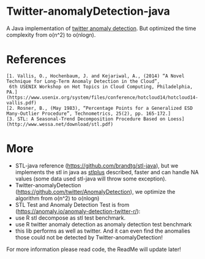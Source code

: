Twitter-anomalyDetection-java
=============================

A Java implementation of [twitter anomaly detection](https://github.com/twitter/AnomalyDetection).
But optimized the time complexity from o(n^2) to o(nlogn).

References
=============================
	[1. Vallis, O., Hochenbaum, J. and Kejariwal, A., (2014) “A Novel Technique for Long-Term Anomaly Detection in the Cloud”,
	 6th USENIX Workshop on Hot Topics in Cloud Computing, Philadelphia, PA.]
	(https://www.usenix.org/system/files/conference/hotcloud14/hotcloud14-vallis.pdf)
	[2. Rosner, B., (May 1983), “Percentage Points for a Generalized ESD Many-Outlier Procedure”, Technometrics, 25(2), pp. 165-172.]
	[3. STL: A Seasonal-Trend Decomposition Procedure Based on Loess](http://www.wessa.net/download/stl.pdf)

More
============================
- STL-java reference (https://github.com/brandtg/stl-java), but we implements the stl in java as [stlplus](https://github.com/hafen/stlplus) described, faster and can handle NA values (some data used stl-java will throw some exception).
- Twitter-anomalyDetection (https://github.com/twitter/AnomalyDetection), we optimize the algorithm from o(n^2) to o(nlogn)
- STL Test and Anomaly Detection Test is from (https://anomaly.io/anomaly-detection-twitter-r/):
 - use R stl decompose as stl test benchmark.
 - use R twitter anomaly detection as anomaly detection test benchmark
 - this lib performs as well as twitter. And it can even find the anomalies those could not be detected by Twitter-anomalyDetection!
 
For more information please read code, the ReadMe will update later!
